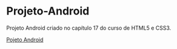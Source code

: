 # Projeto-Android
Projeto Android criado no capítulo 17 do curso de HTML5 e CSS3.

<a href="https://thiagopvlima.github.io/Projeto-Android/" target="_blank">Pojeto Android</a>
